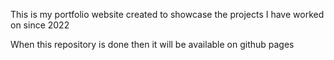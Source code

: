This is my portfolio website created to showcase the projects I have worked on since 2022

When this repository is done then it will be available on github pages
